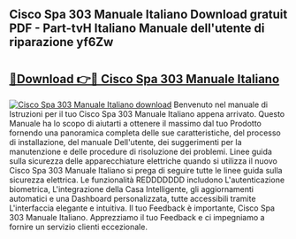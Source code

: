## Cisco Spa 303 Manuale Italiano Download gratuit PDF - Part-tvH Italiano Manuale dell'utente di riparazione yf6Zw

# <h2><a href="http://dfdsk30.blite.top/?on=Cisco+Spa+303+Manuale+Italiano">🔗Download 👉🔴 Cisco Spa 303 Manuale Italiano</a></h2>

[![Cisco Spa 303 Manuale Italiano download](https://i.imgur.com/lujVjoI.png)](http://dfdsk30.blite.top/?on=Cisco+Spa+303+Manuale+Italiano)
Benvenuto nel manuale di Istruzioni per il tuo Cisco Spa 303 Manuale Italiano appena arrivato. Questo Manuale ha lo scopo di aiutarti a ottenere il massimo dal tuo Prodotto fornendo una panoramica completa delle sue caratteristiche, del processo di installazione, del manuale Dell'utente, dei suggerimenti per la manutenzione e delle procedure di risoluzione dei problemi. Linee guida sulla sicurezza delle apparecchiature elettriche quando si utilizza il nuovo Cisco Spa 303 Manuale Italiano si prega di seguire tutte le linee guida sulla sicurezza elettrica. Le funzionalità REDDDDDDD includono L'autenticazione biometrica, L'integrazione della Casa Intelligente, gli aggiornamenti automatici e una Dashboard personalizzata, tutte accessibili tramite L'interfaccia elegante e intuitiva. Il tuo Feedback è importante, Cisco Spa 303 Manuale Italiano. Apprezziamo il tuo Feedback e ci impegniamo a fornire un servizio clienti eccezionale.
